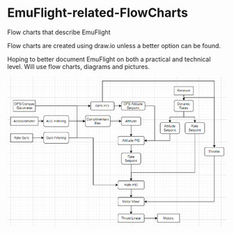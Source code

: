 # EmuFlight-related-FlowCharts
Flow charts that describe EmuFlight

Flow charts are created using draw.io unless a better option can be found.

Hoping to better document EmuFlight on both a practical and technical level. Will use flow charts, diagrams and pictures.

![EmuFlight](highLevelOverview.PNG)
